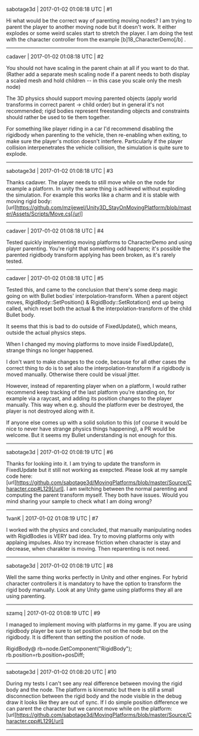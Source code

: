 sabotage3d | 2017-01-02 01:08:18 UTC | #1

Hi what would be the correct way of parenting moving nodes? I am trying to parent the player to another moving node but it doesn't work. It either explodes or some weird scales start to stretch the player. I am doing the test with the character controller from the example [b]18_CharacterDemo[/b] .

-------------------------

cadaver | 2017-01-02 01:08:18 UTC | #2

You should not have scaling in the parent chain at all if you want to do that. (Rather add a separate mesh scaling node if a parent needs to both display a scaled mesh and hold children -- in this case you scale only the mesh node)

The 3D physics should support moving parented objects (apply world transforms in correct parent -> child order) but in general it's not recommended; rigid bodies represent freestanding objects and constraints should rather be used to tie them together.

For something like player riding in a car I'd recommend disabling the rigidbody when parenting to the vehicle, then re-enabling when exiting, to make sure the player's motion doesn't interfere. Particularly if the player collision interpenetrates the vehicle collision, the simulation is quite sure to explode.

-------------------------

sabotage3d | 2017-01-02 01:08:18 UTC | #3

Thanks cadaver. The player needs to still move while on the node for example a platform. In unity the same thing is achieved without exploding the simulation. For example this works like a charm and it is stable with moving rigid body: [url]https://github.com/mzijewel/Unity3D_StayOnMovingPlatform/blob/master/Assets/Scripts/Move.cs[/url]

-------------------------

cadaver | 2017-01-02 01:08:18 UTC | #4

Tested quickly implementing moving platforms to CharacterDemo and using player parenting. You're right that something odd happens; it's possible the parented rigidbody transform applying has been broken, as it's rarely tested.

-------------------------

cadaver | 2017-01-02 01:08:18 UTC | #5

Tested this, and came to the conclusion that there's some deep magic going on with Bullet bodies' interpolation-transform. When a parent object moves, RigidBody::SetPosition() & RigidBody::SetRotation() end up being called, which reset both the actual & the interpolation-transform of the child Bullet body.

It seems that this is bad to do outside of FixedUpdate(), which means, outside the actual physics steps.

When I changed my moving platforms to move inside FixedUpdate(), strange things no longer happened.

I don't want to make changes to the code, because for all other cases the correct thing to do is to set also the interpolation-transform if a rigidbody is moved manually. Otherwise there could be visual jitter.

However, instead of reparenting player when on a platform, I would rather recommend keep tracking of the last platform you're standing on, for example via a raycast, and adding its position changes to the player manually. This way when e.g. should the platform ever be destroyed, the player is not destroyed along with it.

If anyone else comes up with a solid solution to this (of course it would be nice to never have strange physics things happening), a PR would be welcome. But it seems my Bullet understanding is not enough for this.

-------------------------

sabotage3d | 2017-01-02 01:08:19 UTC | #6

Thanks for looking into it. I am trying to update the transform in FixedUpdate but it still not working as exepcted. Please look at my sample code here: [url]https://github.com/sabotage3d/MovingPlatforms/blob/master/Source/Character.cpp#L129[/url]. I am switching between the normal parenting and computing the parent transform myself. They both have issues. Would you mind sharing your sample to check what I am doing wrong?

-------------------------

1vanK | 2017-01-02 01:08:19 UTC | #7

I worked with the physics and concluded, that manually manipulating nodes with RigidBodies is VERY bad idea. Try to moving platforms only with applaing impulses. Also try increase friction when character is stay and decrease, when charakter is moving. Then reparenting is not need.

-------------------------

sabotage3d | 2017-01-02 01:08:19 UTC | #8

Well the same thing works perfectly in Unity and other engines. For hybrid character controllers it is mandatory to have the option to transform the rigid body manually. Look at any Unity game using platforms they all are using parenting.

-------------------------

szamq | 2017-01-02 01:08:19 UTC | #9

I managed to implement moving with platforms in my game.
If you are using rigidbody player be sure to set position not on the node but on the rigidbody. It is different than setting the position of node.

RigidBody@ rb=node.GetComponent("RigidBody");
rb.position=rb.position+posDiff;

-------------------------

sabotage3d | 2017-01-02 01:08:20 UTC | #10

During my tests I can't see any real difference between moving the rigid body and the node. The platform is kinematic but there is still a small disconnection between the rigid body and the node visible in the debug draw it looks like they are out of sync. If I do simple position difference we can parent the character but we cannot move while on the platform: [url]https://github.com/sabotage3d/MovingPlatforms/blob/master/Source/Character.cpp#L129[/url]

-------------------------

